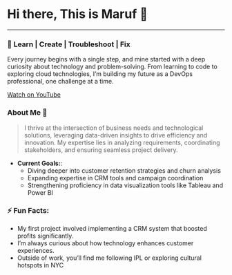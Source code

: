 # Hi there, This is Maruf 👋

---

### 🌟 **Learn | Create | Troubleshoot | Fix**  
Every journey begins with a single step, and mine started with a deep curiosity about technology and problem-solving. From learning to code to exploring cloud technologies, I’m building my future as a DevOps professional, one challenge at a time. 

[Watch on YouTube](https://www.youtube.com/watch?v=IMfBS4mBfBQ&t=1s&ab_channel=GoodWork)



### About Me 📝

> I thrive at the intersection of business needs and technological solutions, leveraging data-driven insights to drive efficiency and innovation. My expertise lies in analyzing requirements, coordinating stakeholders, and ensuring seamless project delivery.

- **Current Goals:**:
  - Diving deeper into customer retention strategies and churn analysis
  - Expanding expertise in CRM tools and campaign coordination
  - Strengthening proficiency in data visualization tools like Tableau and Power BI
 
### ⚡ Fun Facts:
-  My first project involved implementing a CRM system that boosted profits significantly.
-  I’m always curious about how technology enhances customer experiences.
-  Outside of work, you’ll find me following IPL or exploring cultural hotspots in NYC
